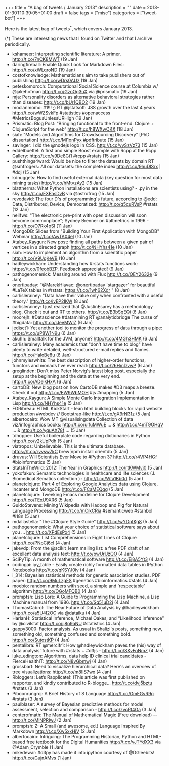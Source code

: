 +++
title = "A bag of tweets / January 2013"
description = ""
date = 2013-01-30T10:39:05+01:00
draft = false
tags = ["misc"]
categories = ["tweet-bot"]
+++

Here is the latest bag of tweets<sup>*</sup>, which covers January 2013.

<!--more-->

(*) These are interesting news that I found on Twitter and that I archive periodically.

* kshameer: Interpreting scientific literature: A primer. <http://t.co/7nCK8MWT> (19 Jan)
* daringfireball: Enable Quick Look for Markdown Files: <http://t.co/xWLqroND> (19 Jan)
* costofknowledge: Mathematicians aim to take publishers out of publishing <http://t.co/wDrs0AUz> (19 Jan)
* peteskomoroch: Computational Social Science course at Columbia w/ @jakehofman <http://t.co/GzoOg3uX> via @prismatic (19 Jan)
* mja: Personality disorders as alternative behavioral strategies rather than diseases: <http://t.co/bUr1QBO2> (19 Jan)
* moclanmomo: #1!!! ;) RT @jstatsoft: JSS growth over the last 4 years <http://t.co/wWZSvkFp> #statistics #openaccess #MetricsBogusUnlessURHigh (19 Jan)
* Prismatic: Blog Post: “Bringing functional to the front-end: Clojure + ClojureScript for the web” <http://t.co/h8WXwOKX> (18 Jan)
* siah: "Models and Algorithms for Crowdsourcing Discovery" [PhD dissertation] <http://t.co/Ml1onPyx> #pdftribute (15 Jan)
* savinger: I did the @nodejs logo in CSS. <http://t.co/vySzVz73> (15 Jan)
* eddelbuettel: A first and simple Boost example with Rcpp at the Rcpp Gallery: <http://t.co/y9De8Gt1> #rcpp #rstats (15 Jan)
* pushthings4ward: Would be nice to filter the datasets by domain RT @smfrogers: All our datasets: the complete index <http://t.co/9huDlSrx> | #ddj (15 Jan)
* kdnuggets: How to find useful external data (key question for most data mining tasks) <http://t.co/hMtvzAy2> (15 Jan)
* blattnerma: What Python installations are scientists using? - .py in the sky <http://t.co/FXEhsDyB> via @astrofrog (15 Jan)
* revodavid: The four D's of programming's future, according to @edd: Data, Distributed, Device, Democratized: <http://t.co/q5cuRVsP> #rstats (12 Jan)
* neilfws: "The electronic pre-print with open discussion will soon become commonplace"; Sydney Brenner on #altmetrics in 1996 - <http://t.co/O7Rk4pSI> (11 Jan)
* MongoDB: Slides from "Building Your First Application with MongoDB" Webinar <http://t.co/AwTA04el> (10 Jan)
* Atabey_Kaygun: New post: finding all paths between a given pair of vertices in a directed graph <http://t.co/NHYhs41e> (10 Jan)
* siah: How to implement an algorithm from a scientific paper <http://t.co/V9UgKeVB> (10 Jan)
* hadleywickham: Understanding how #rstats functions work: <https://t.co/0feobBZP>. Feedback appreciated! (9 Jan)
* pathogenomenick: Messing around with Flux <http://t.co/QEY2632e> (9 Jan)
* onertipaday: “@MarekHlavac: @onertipaday 'stargazer' for beautiful #LaTeX tables in #rstats: <https://t.co/1wh62Xdr> " (8 Jan)
* carlislerainey: "Data have their value only when confronted with a useful theory." <http://t.co/ivEP2IKW> (8 Jan)
* carlislerainey: I just realized that @JustinEsarey has a methodology blog. Check it out and RT to others. <http://t.co/B3bSqEQi> (6 Jan)
* moorejh: #Datascience #datamining RT @analyticbridge The curse of #bigdata: <http://t.co/iJeeMWlZ> (6 Jan)
* jedisct1: Yet another tool to monitor the progress of data through a pipe: <https://t.co/uP8W1N9u> (6 Jan)
* akuhn: Smalltalk for the JVM, anyone? <http://t.co/4MGh3HMK> (6 Jan)
* carlislerainey: Many academics that "don't have time to blog" have plenty to write detailed, well-structured e-mail replies and flames. <http://t.co/HaloBe8u> (6 Jan)
* johnmyleswhite: The best description of higher-order functions, functors and monads I've ever read: <http://t.co/26HmDvwP> (6 Jan)
* greglinden: Don't miss Peter Norvig's latest blog post, especially the setup at the beginning and the data at the very end. <http://t.co/ADelkHxA> (6 Jan)
* cartoDB: New blog post on how CartoDB makes #D3 maps a breeze. Check it out <http://t.co/EW9WbMOH> #js #mapping (5 Jan)
* Atabey_Kaygun: A Simple Monte Carlo Integration Implementation in Lisp <http://t.co/NHYhs41e> (5 Jan)
* FGRibreau: HTML KickStart - lean html building blocks for rapid website production #webdev // Bootstrap-like <http://t.co/gX9rN31z> (5 Jan)
* albertocairo: Wow MT @visualisingdata Collection of data viz/infographics books: <http://t.co/ulfuMWuE> … & <http://t.co/4mT9OHqV> … & <http://t.co/yquAX78f> … (5 Jan)
* tdhopper: Useful boilerplate code regarding dictionaries in Python <http://t.co/v2kUpPdh> (5 Jan)
* viatropos: Unbelievable. This is the ultimate database. <https://t.co/ryvsw7kC> brew|npm install orientdb (5 Jan)
* druvus: Will Scientists Ever Move to #Python 3? <http://t.co/r4VP4HGf> #bioinformatics (5 Jan)
* StatsInTheWild: 2012: The Year in Graphics <http://t.co/rtKWMvj0> (5 Jan)
* yokofakun: Semantic technologies in healthcare and life sciences (J. Biomedical Sematics collection ) : <http://t.co/Wta1Bb0d> (5 Jan)
* planetclojure: Part 4 of Exploring Google Analytics data using Clojure, Incanter and MongoDB <http://t.co/FCaMEQqg> (5 Jan)
* planetclojure: Tweeking Emacs modeline for Clojure Development <http://t.co/TExU9XR6> (5 Jan)
* GuidoStevens: Mining Wikipedia with Hadoop and Pig for Natural Language Processing <http://t.co/mCikCRia> #semanticweb #stanbol #i18n (5 Jan)
* mdallastella: "The #Clojure Style Guide" <http://t.co/wYDpfKg8> (5 Jan)
* pathogenomenick: What your choice of statistical software says about you … <http://t.co/XPdEsPx4> (5 Jan)
* planetclojure: List Comprehensions in Eight Lines of Clojure <http://t.co/PNpCj6cI> (4 Jan)
* jakevdp: From the @scikit_learn mailing list: a free PDF draft of an excellent data analysis text: <http://t.co/pwUrUzQO> (4 Jan)
* SciPyTip: A month of mathematical software <http://t.co/Ej8A5Yt3> (4 Jan)
* codingai: ipy_table - Easily create richly formatted data tables in IPython Notebooks <http://t.co/qKSYJ0iv> (4 Jan)
* i_314: Bayesian statistical methods for
genetic association studies. PDF paper: <http://t.co/9MuLzgFS> #genetics #bioinformatics #stats (4 Jan)
* moebio: random numbers with seed, a simple and 'respectable' algorithm <http://t.co/OGoMFQB0> (4 Jan)
* promptsh: Lisp Lore: A Guide to Programming the Lisp Machine, a Lisp Machine manual from 1986. <http://t.co/Sq51uD2i> (4 Jan)
* ThomasCabrol: The Near Future of Data Analysis by @hadleywickham <http://t.co/a5U4I2OC> via @dataiku (4 Jan)
* HarlanH: Statistical Inference, Michael Oakes; and “Likelihood inference” by @civilstat <http://t.co/ij8p9aNU> #statistics (4 Jan)
* gappy3000: Factor analysis. As usual in Shalizi's posts, something new, something old, something confused and something bold. <http://t.co/SutostKP> (4 Jan)
* pentalibra: RT @mercifr1: How @hadleywickham paves the (his) way of data analysis' future with #rstats + #d3js – <http://t.co/SKvFqNmZ> (4 Jan)
* luke_edington: Algorithms, data help ID clinical trial candidates - FierceHealthIT: <http://t.co/N8vGbmwj> (4 Jan)
* grossbart: Need to visualize hierarchical data? Here's an overview of tree visualizations: <http://t.co/m8IIS7wx> (4 Jan)
* Rbloggers: Let’s Rapplicate!: (This article was first published on rapporter, and kindly contributed to R-blogge... <http://t.co/dvj5bztu> #rstats (3 Jan)
* Piboonrungroj: A Brief History of S Language <http://t.co/GmEGvR9q> #rstats (3 Jan)
* paulblaser: A survey of Bayesian predictive methods for model assessment, selection and comparison - <http://t.co/zvcRt4Ga> (3 Jan)
* centerofmath: The Manual of Mathematical Magic (Free download) -- <http://t.co/MiNPRIwJ> (2 Jan)
* promptsh: Z: A Small (and awesome, ed.) Language Inspired By Markdown <http://t.co/Xw5xxHjV> (2 Jan)
* albertocairo: Intriguing: The Programming Historian, Python and HTML-based free textbook for the Digital Humanities <http://t.co/vJTYdXX3> via @Adam_Crymble (1 Jan)
* mikedewar: #d3py has made it into ipython courtesy of @DGleebits! <http://t.co/GujnAMvs> (1 Jan)
